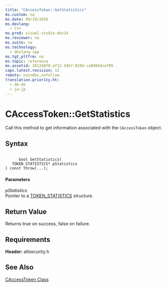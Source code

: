 ```yaml
---
title: "CAccessToken::GetStatistics"
ms.custom: na
ms.date: 09/19/2016
ms.devlang: 
  - C++
ms.prod: visual-studio-dev14
ms.reviewer: na
ms.suite: na
ms.technology: 
  - devlang-cpp
ms.tgt_pltfrm: na
ms.topic: reference
ms.assetid: 2812d8f8-af12-43b7-819d-ca0484dcef05
caps.latest.revision: 12
robots: noindex,nofollow
translation.priority.ht: 
  - de-de
  - ja-jp
---
```

# CAccessToken::GetStatistics
Call this method to get information associated with the `CAccessToken` object.  
  
## Syntax  
  
```  
  
      bool GetStatistics(  
   TOKEN_STATISTICS* pStatistics  
) const throw(...);  
```  
  
#### Parameters  
 *pStatistics*  
 Pointer to a [TOKEN_STATISTICS](http://msdn.microsoft.com/library/windows/desktop/aa379632) structure.  
  
## Return Value  
 Returns true on success, false on failure.  
  
## Requirements  
 **Header:** atlsecurity.h  
  
## See Also  
 [CAccessToken Class](../vs140/CAccessToken-Class.md)